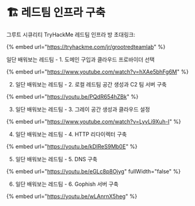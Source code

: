 # 🏗 레드팀 인프라 구축

그루트 시큐리티 TryHackMe 레드팀 인프라 방 초대링크:&#x20;

{% embed url="https://tryhackme.com/jr/grootredteamlab" %}



일단 배워보는 레드팀 - 1. 도메인 구입과 클라우드 프로바이더 선택

{% embed url="https://www.youtube.com/watch?v=hXAe5bhFg6M" %}

2. 일단 배워보는 레드팀 - 2. 로컬 레드팀 공간 생성과 C2 팀 서버 구축

{% embed url="https://youtu.be/PQdR654hZBk" %}

3. 일단 배워보는 레드팀 - 3. 그레이 공간 생성과 클라우드 설정

{% embed url="https://www.youtube.com/watch?v=LyvLi9Xuh-I" %}

4. 일단 배워보는 레드팀 - 4. HTTP 리다이렉터 구축

{% embed url="https://youtu.be/kDIReS9Mb0E" %}

5. 일단 배워보는 레드팀 - 5. DNS 구축

{% embed url="https://youtu.be/eGLc8p8Ojyg" fullWidth="false" %}

6. 일단 배워보는 레드팀 - 6. Gophish 서버 구축

{% embed url="https://youtu.be/wLAnrnX5heg" %}
